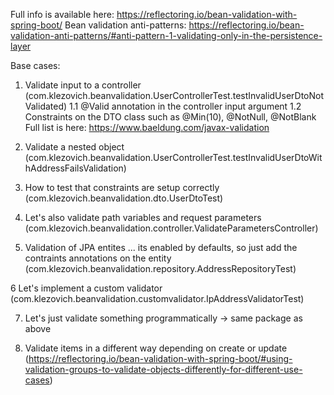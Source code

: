 Full info is available here: https://reflectoring.io/bean-validation-with-spring-boot/
Bean validation anti-patterns: https://reflectoring.io/bean-validation-anti-patterns/#anti-pattern-1-validating-only-in-the-persistence-layer


Base cases:

1. Validate input to a controller (com.klezovich.beanvalidation.UserControllerTest.testInvalidUserDtoNotValidated)
  1.1 @Valid annotation in the controller input argument
  1.2 Constraints on the DTO class such as @Min(10), @NotNull, @NotBlank
  Full list is here: https://www.baeldung.com/javax-validation
  
2. Validate a nested object (com.klezovich.beanvalidation.UserControllerTest.testInvalidUserDtoWithAddressFailsValidation)

3. How to test that constraints are setup correctly (com.klezovich.beanvalidation.dto.UserDtoTest)

4. Let's also validate path variables and request parameters (com.klezovich.beanvalidation.controller.ValidateParametersController)

5. Validation of JPA entites ... its enabled by defaults, so just add the contraints annotations 
   on the entity (com.klezovich.beanvalidation.repository.AddressRepositoryTest)
   
6 Let's implement a custom validator (com.klezovich.beanvalidation.customvalidator.IpAddressValidatorTest)

7. Let's just validate something programmatically -> same package as above

8. Validate items in a different way depending on create or update (https://reflectoring.io/bean-validation-with-spring-boot/#using-validation-groups-to-validate-objects-differently-for-different-use-cases)